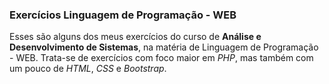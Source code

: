 ### Exercícios Linguagem de Programação - WEB

Esses são alguns dos meus exercícios do curso de **Análise e Desenvolvimento de Sistemas**, na matéria de Linguagem de Programação - WEB. Trata-se de exercícios com foco maior em _PHP_, mas também com um pouco de _HTML_, _CSS_ e _Bootstrap_.
